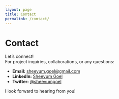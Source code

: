 ```yaml
---
layout: page
title: Contact
permalink: /contact/
---
```


# Contact

Let’s connect!  
For project inquiries, collaborations, or any questions:

- **Email:** sheevum.goel@gmail.com
- **LinkedIn:** [Sheevum Goel](https://www.linkedin.com/in/sheevumgoel)
- **Twitter:** [@sheevumgoel](https://twitter.com/sheevumgoel)

I look forward to hearing from you!

